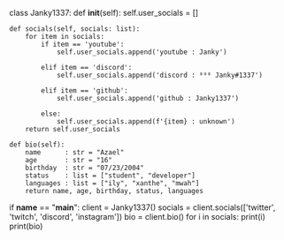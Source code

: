 class Janky1337:
    def __init__(self):
        self.user_socials = []
    
    def socials(self, socials: list):
        for item in socials:
            if item == 'youtube':
                self.user_socials.append('youtube : Janky')

            elif item == 'discord':
                self.user_socials.append('discord : ⁸⁰⁸ Janky#1337')

            elif item == 'github':
                self.user_socials.append('github : Janky1337')
                
            else:
                self.user_socials.append(f'{item} : unknown')
        return self.user_socials

    def bio(self):
        name      : str = "Azael"
        age       : str = "16"
        birthday  : str = "07/23/2004"
        status    : list = ["student", "developer"]
        languages : list = ["ily", "xanthe", "mwah"]
        return name, age, birthday, status, languages

if __name__ == "__main__":
    client = Janky1337()
    socials = client.socials(['twitter', 'twitch', 'discord', 'instagram'])
    bio = client.bio()
    for i in socials:
        print(i)
    print(bio)
